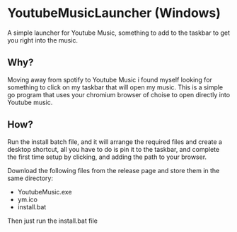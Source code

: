 # YoutubeMusicLauncher (Windows)
A simple launcher for Youtube Music, something to add to the taskbar to get you right into the music.

## Why?
Moving away from spotify to Youtube Music i found myself looking for something to click on my taskbar that will open my music.
This is a simple go program that uses your chromium browser of choise to open directly into Youtube music.

## How? 
Run the install batch file, and it will arrange the required files and create a desktop shortcut, all you have to do is pin it to the taskbar, and complete the first time setup by clicking, and adding the path to your browser.

Download the following files from the release page and store them in the same directory: 
- YoutubeMusic.exe
- ym.ico
- install.bat

Then just run the install.bat file 
